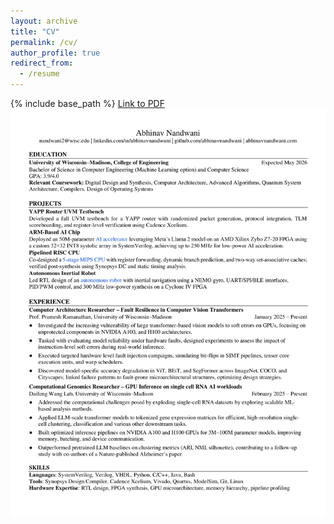 ```yaml
---
layout: archive
title: "CV"
permalink: /cv/
author_profile: true
redirect_from:
  - /resume
---
```


{% include base_path %}
[Link to PDF](https://abhinavnandwani.github.io/files/Resume-v2-RTL.pdf)
<img src='/files/Resume-v2-RTL-1.png'>

